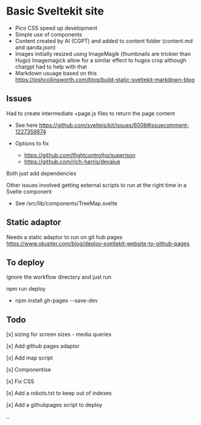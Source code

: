 # Basic Sveltekit site

- Pico CSS speed up development
- Simple use of components
- Content created by AI (CGPT) and added to content folder (content.md and qanda.json)
- Images initially resized using ImageMagik (thumbnails are trickier than Hugo)
  Imagemagick allow for a similar effect to hugos crop although chatgpt had to help with that
- Markdown usuage based on this https://joshcollinsworth.com/blog/build-static-sveltekit-markdown-blog

## Issues

Had to create intermediate +page.js files to return the page content

- See here
  https://github.com/sveltejs/kit/issues/6008#issuecomment-1227359874

- Options to fix

  - https://github.com/flightcontrolhq/superjson
  - https://github.com/rich-harris/devalue

Both just add dependencies

Other issues involved getting external scripts to run at the right time in a Svelte component

- See <TreeMap>
  /src/lib/components/TreeMap.svelte

## Static adaptor

Needs a static adaptor to run on git hub pages
https://www.okupter.com/blog/deploy-sveltekit-website-to-github-pages

## To deploy

Ignore the workflow directory and just run

npm run deploy

- npm install gh-pages --save-dev

## Todo

[x] sizing for screen sizes - media queries

[x] Add github pages adaptor

[x] Add map script

[x] Componentise

[x] Fix CSS

[x] Add a robots.txt to keep out of indexes

[x] Add a githubpages script to deploy

..
